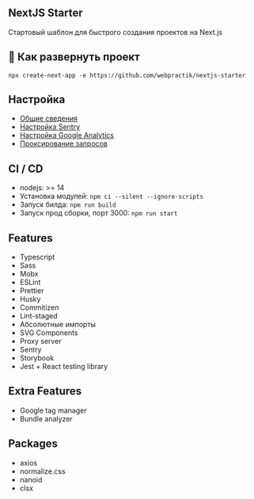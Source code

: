 ## NextJS Starter

Стартовый шаблон для быстрого создания проектов на Next.js

## 🚀 Как развернуть проект

```
npx create-next-app -e https://github.com/webpractik/nextjs-starter
```

## Настройка
- [Общие сведения](docs/settings.md)
- [Настройка Sentry](docs/sentry.md)
- [Настройка Google Analytics](docs/gtag.md)
- [Проксирование запросов](docs/proxy.md)

## CI / CD
- nodejs: >= 14
- Установка модулей:  ```npm ci --silent --ignore-scripts``` 
- Запуск билда: ```npm run build```
- Запуск прод сборки, порт 3000: ```npm run start``` 

## Features
- Typescript
- Sass
- Mobx
- ESLint
- Prettier
- Husky
- Commitizen
- Lint-staged
- Абсолютные импорты
- SVG Components
- Proxy server
- Sentry
- Storybook
- Jest + React testing library

## Extra Features
- Google tag manager
- Bundle analyzer

## Packages
- axios
- normalize.css
- nanoid
- clsx
